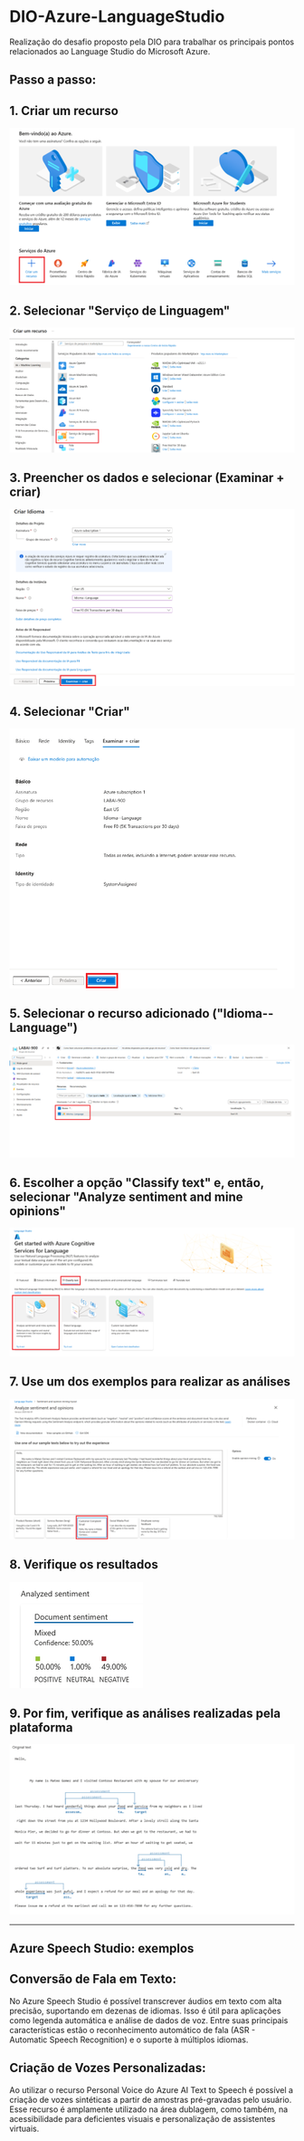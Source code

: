 # DIO-Azure-LanguageStudio
Realização do desafio proposto pela DIO para trabalhar os principais pontos relacionados ao Language Studio do Microsoft Azure.

## Passo a passo:
## 1. Criar um recurso
![image desc](.\figures\figure1.png)

## 2. Selecionar "Serviço de Linguagem"
![image desc](.\figures\figure2.png)

## 3. Preencher os dados e selecionar (Examinar + criar)
![image desc](.\figures\figure3.png)

## 4. Selecionar "Criar"
![image desc](.\figures\figure4.png)

## 5. Selecionar o recurso adicionado ("Idioma--Language")
![image desc](.\figures\figure5.png)

## 6. Escolher a opção "Classify text" e, então, selecionar "Analyze sentiment and mine opinions"
![image desc](.\figures\figure6.PNG)

## 7. Use um dos exemplos para realizar as análises
![image desc](.\figures\figure7.png)

## 8. Verifique os resultados
![image desc](.\figures\figure8.png)

## 9. Por fim, verifique as análises realizadas pela plataforma
![image desc](.\figures\figure9.png)

________________________________________________________________________________________________

## Azure Speech Studio: exemplos

## Conversão de Fala em Texto: 
No Azure Speech Studio é possível transcrever áudios em texto com alta precisão, suportando em dezenas de idiomas. Isso é útil para aplicações como legenda automática e análise de dados de voz. Entre suas principais características estão o reconhecimento automático de fala (ASR - Automatic Speech Recognition) e o suporte à múltiplos idiomas.

## Criação de Vozes Personalizadas:

Ao utilizar o recurso Personal Voice do Azure AI Text to Speech é possível a criação de vozes sintéticas a partir de amostras pré-gravadas pelo usuário. Esse recurso é amplamente utilizado na área dublagem, como também, na acessibilidade para deficientes visuais e personalização de assistentes virtuais.

